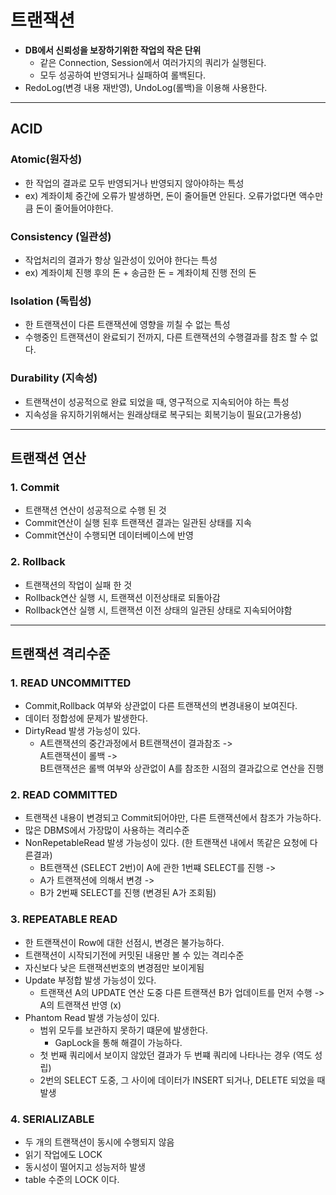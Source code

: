 # 트랜잭션
- **DB에서 신뢰성을 보장하기위한 작업의 작은 단위**
  - 같은 Connection, Session에서 여러가지의 쿼리가 실행된다.
  - 모두 성공하여 반영되거나 실패하여 롤백된다. 
- RedoLog(변경 내용 재반영), UndoLog(롤백)을 이용해 사용한다.


***
## ACID

### Atomic(원자성)
- 한 작업의 결과로 모두 반영되거나 반영되지 않아야하는 특성
- ex) 계좌이체 중간에 오류가 발생하면, 돈이 줄어들면 안된다. 오류가없다면 액수만큼 돈이 줄어들어야한다.
### Consistency (일관성)
- 작업처리의 결과가 항상 일관성이 있어야 한다는 특성 
- ex) 계좌이체 진행 후의 돈 + 송금한 돈 = 계좌이체 진행 전의 돈
### Isolation (독립성)
- 한 트랜잭션이 다른 트랜잭션에 영향을 끼칠 수 없는 특성
- 수행중인 트랜잭션이 완료되기 전까지, 다른 트랜잭션의 수행결과를 참조 할 수 없다.

### Durability (지속성)
- 트랜잭션이 성공적으로 완료 되었을 때, 영구적으로 지속되어야 하는 특성
- 지속성을 유지하기위해서는 원래상태로 복구되는 회복기능이 필요(고가용성)

***
## 트랜잭션 연산

### 1. Commit
- 트랜잭션 연산이 성공적으로 수행 된 것
- Commit연산이 실행 된후 트랜잭션 결과는 일관된 상태를 지속
- Commit연산이 수행되면 데이터베이스에 반영

### 2. Rollback
- 트랜잭션의 작업이 실패 한 것
- Rollback연산 실행 시, 트랜잭션 이전상태로 되돌아감
- Rollback연산 실행 시, 트랜잭션 이전 상태의 일관된 상태로 지속되어야함

***
## 트랜잭션 격리수준

### 1. READ UNCOMMITTED
- Commit,Rollback 여부와 상관없이 다른 트랜잭션의 변경내용이 보여진다.
- 데이터 정합성에 문제가 발생한다.
- DirtyRead 발생 가능성이 있다.
  - A트랜잭션의 중간과정에서 B트랜잭션이 결과참조 -> <br>A트랜잭션이 롤백 -> <br>B트랜잭션은 롤백 여부와 상관없이 A를 참조한 시점의 결과값으로 연산을 진행 

### 2. READ COMMITTED
- 트랜잭션 내용이 변경되고 Commit되어야만, 다른 트랜잭션에서 참조가 가능하다.
- 많은 DBMS에서 가장많이 사용하는 격리수준
- NonRepetableRead 발생 가능성이 있다. (한 트랜잭션 내에서 똑같은 요청에 다른결과)
  - B트랜잭션 (SELECT 2번)이 A에 관한 1번쨰 SELECT를 진행 -><br>
  - A가 트랜잭션에 의해서 변경 -> <br>
  - B가 2번째 SELECT를 진행 (변경된 A가 조회됨)

### 3. REPEATABLE READ
- 한 트랜잭션이 Row에 대한 선점시, 변경은 불가능하다.
- 트랜잭션이 시작되기전에 커밋된 내용만 볼 수 있는 격리수준
- 자신보다 낮은 트랜잭션번호의 변경점만 보이게됨
- Update 부정합 발생 가능성이 있다.
  - 트랜잭션 A의 UPDATE 연산 도중 다른 트랜잭션 B가 업데이트를 먼저 수행 -> A의 트랜잭션 반영 (x)
- Phantom Read 발생 가능성이 있다.
  - 범위 모두를 보관하지 못하기 떄문에 발생한다.
    - GapLock을 통해 해결이 가능하다.
  - 첫 번째 쿼리에서 보이지 않았던 결과가 두 번쨰 쿼리에 나타나는 경우 (역도 성립)
  - 2번의 SELECT 도중, 그 사이에 데이터가 INSERT 되거나, DELETE 되었을 때 발생
### 4. SERIALIZABLE 
- 두 개의 트랜잭션이 동시에 수행되지 않음
- 읽기 작업에도 LOCK
- 동시성이 떨어지고 성능저하 발생
- table 수준의 LOCK 이다.
